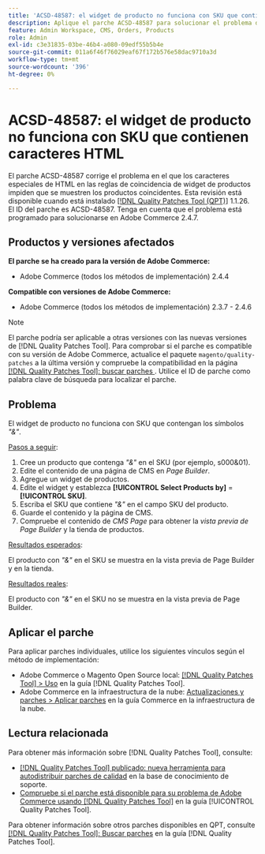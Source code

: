 ```yaml
---
title: 'ACSD-48587: el widget de producto no funciona con SKU que contienen caracteres HTML'
description: Aplique el parche ACSD-48587 para solucionar el problema de Adobe Commerce, donde los caracteres especiales de HTML en las reglas de coincidencia de widget de productos impiden que se muestren los productos coincidentes.
feature: Admin Workspace, CMS, Orders, Products
role: Admin
exl-id: c3e31835-03be-46b4-a080-09edf55b5b4e
source-git-commit: 011a6f46f76029eaf67f172b576e58dac9710a3d
workflow-type: tm+mt
source-wordcount: '396'
ht-degree: 0%

---
```


# ACSD-48587: el widget de producto no funciona con SKU que contienen caracteres HTML

El parche ACSD-48587 corrige el problema en el que los caracteres especiales de HTML en las reglas de coincidencia de widget de productos impiden que se muestren los productos coincidentes. Esta revisión está disponible cuando está instalado [[!DNL Quality Patches Tool (QPT)]](https://experienceleague.adobe.com/en/docs/commerce-operations/tools/quality-patches-tool/quality-patches-tool-to-self-serve-quality-patches) 1.1.26. El ID del parche es ACSD-48587. Tenga en cuenta que el problema está programado para solucionarse en Adobe Commerce 2.4.7.

## Productos y versiones afectados

**El parche se ha creado para la versión de Adobe Commerce:**

* Adobe Commerce (todos los métodos de implementación) 2.4.4

**Compatible con versiones de Adobe Commerce:**

* Adobe Commerce (todos los métodos de implementación) 2.3.7 - 2.4.6

>[!NOTE]
>
>El parche podría ser aplicable a otras versiones con las nuevas versiones de [!DNL Quality Patches Tool]. Para comprobar si el parche es compatible con su versión de Adobe Commerce, actualice el paquete `magento/quality-patches` a la última versión y compruebe la compatibilidad en la página [[!DNL Quality Patches Tool]: buscar parches ](https://experienceleague.adobe.com/tools/commerce-quality-patches/index.html). Utilice el ID de parche como palabra clave de búsqueda para localizar el parche.

## Problema

El widget de producto no funciona con SKU que contengan los símbolos *&quot;&amp;&quot;*.

<u>Pasos a seguir</u>:

1. Cree un producto que contenga *&quot;&amp;&quot;* en el SKU (por ejemplo, s000&amp;01).
1. Edite el contenido de una página de CMS en *Page Builder*.
1. Agregue un widget de productos.
1. Edite el widget y establezca **[!UICONTROL Select Products by]** = **[!UICONTROL SKU]**.
1. Escriba el SKU que contiene *&quot;&amp;&quot;* en el campo SKU del producto.
1. Guarde el contenido y la página de CMS.
1. Compruebe el contenido de *CMS Page* para obtener la *vista previa de Page Builder* y la tienda de productos.

<u>Resultados esperados</u>:

El producto con *&quot;&amp;&quot;* en el SKU se muestra en la vista previa de Page Builder y en la tienda.

<u>Resultados reales</u>:

El producto con *&quot;&amp;&quot;* en el SKU no se muestra en la vista previa de Page Builder.

## Aplicar el parche

Para aplicar parches individuales, utilice los siguientes vínculos según el método de implementación:

* Adobe Commerce o Magento Open Source local: [[!DNL Quality Patches Tool] > Uso](/help/tools/quality-patches-tool/usage.md) en la guía [!DNL Quality Patches Tool].
* Adobe Commerce en la infraestructura de la nube: [Actualizaciones y parches > Aplicar parches](https://experienceleague.adobe.com/docs/commerce-cloud-service/user-guide/develop/upgrade/apply-patches.html) en la guía Commerce en la infraestructura de la nube.

## Lectura relacionada

Para obtener más información sobre [!DNL Quality Patches Tool], consulte:

* [[!DNL Quality Patches Tool] publicado: nueva herramienta para autodistribuir parches de calidad](https://experienceleague.adobe.com/en/docs/commerce-operations/tools/quality-patches-tool/quality-patches-tool-to-self-serve-quality-patches) en la base de conocimiento de soporte.
* [Compruebe si el parche está disponible para su problema de Adobe Commerce usando [!DNL Quality Patches Tool]](/help/tools/quality-patches-tool/patches-available-in-qpt/check-patch-for-magento-issue-with-magento-quality-patches.md) en la guía [!UICONTROL Quality Patches Tool].


Para obtener información sobre otros parches disponibles en QPT, consulte [[!DNL Quality Patches Tool]: Buscar parches](https://experienceleague.adobe.com/tools/commerce-quality-patches/index.html) en la guía [!DNL Quality Patches Tool].
